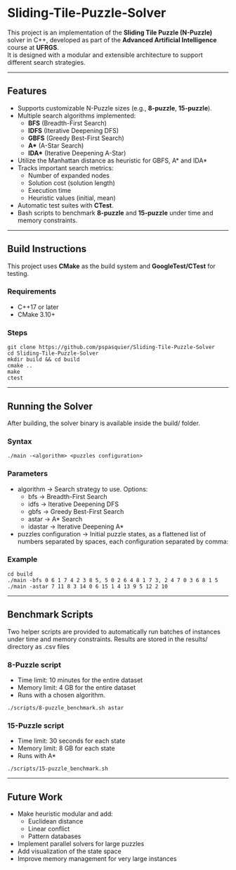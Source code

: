 # Sliding-Tile-Puzzle-Solver

This project is an implementation of the **Sliding Tile Puzzle (N-Puzzle)** solver in C++, developed as part of the **Advanced Artificial Intelligence** course at **UFRGS**.  
It is designed with a modular and extensible architecture to support different search strategies.

---

## Features

- Supports customizable N-Puzzle sizes (e.g., **8-puzzle**, **15-puzzle**).  
- Multiple search algorithms implemented:
  - **BFS** (Breadth-First Search)  
  - **IDFS** (Iterative Deepening DFS)  
  - **GBFS** (Greedy Best-First Search)  
  - **A\*** (A-Star Search)
  - **IDA\*** (Iterative Deepening A-Star)
- Utilize the Manhattan distance as heuristic for GBFS, A\* and IDA\*
- Tracks important search metrics:
  - Number of expanded nodes  
  - Solution cost (solution length)  
  - Execution time  
  - Heuristic values (initial, mean)  
- Automatic test suites with **CTest**.  
- Bash scripts to benchmark **8-puzzle** and **15-puzzle** under time and memory constraints.  

---

## Build Instructions

This project uses **CMake** as the build system and **GoogleTest/CTest** for testing.

### Requirements
- C++17 or later  
- CMake 3.10+  

### Steps
```
git clone https://github.com/pspasquier/Sliding-Tile-Puzzle-Solver
cd Sliding-Tile-Puzzle-Solver
mkdir build && cd build
cmake ..
make
ctest
```

---

## Running the Solver

After building, the solver binary is available inside the build/ folder.

### Syntax

```./main -<algorithm> <puzzles configuration>```

### Parameters

- algorithm → Search strategy to use. Options:
  - bfs → Breadth-First Search
  - idfs → Iterative Deepening DFS
  - gbfs → Greedy Best-First Search
  - astar → A* Search
  - idastar → Iterative Deepening A*
- puzzles configuration → Initial puzzle states, as a flattened list of numbers separated by spaces, each configuration separated by comma:

### Example
```
cd build
./main -bfs 0 6 1 7 4 2 3 8 5, 5 0 2 6 4 8 1 7 3, 2 4 7 0 3 6 8 1 5
./main -astar 7 11 8 3 14 0 6 15 1 4 13 9 5 12 2 10
```

---

## Benchmark Scripts

Two helper scripts are provided to automatically run batches of instances under time and memory constraints. Results are stored in the results/ directory as .csv files

### 8-Puzzle script

- Time limit: 10 minutes for the entire dataset
- Memory limit: 4 GB for the entire dataset
- Runs with a chosen algorithm.

```./scripts/8-puzzle_benchmark.sh astar```

### 15-Puzzle script
- Time limit: 30 seconds for each state
- Memory limit: 8 GB for each state
- Runs with A*

```./scripts/15-puzzle_benchmark.sh```

---

## Future Work
- Make heuristic modular and add:
  - Euclidean distance
  - Linear conflict
  - Pattern databases
- Implement parallel solvers for large puzzles
- Add visualization of the state space
- Improve memory management for very large instances

